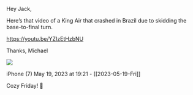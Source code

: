 Hey Jack,

Here’s that video of a King Air that crashed in Brazil due to skidding the base-to-final turn.

https://youtu.be/YZIzEtHzbNU

Thanks,
Michael



![](<file:///Users/johnoleary/Library/Mobile Documents/iCloud~is~workflow~my~workflows/Documents/Screenshots/2023-05-19 192150.png>)

iPhone (7)
May 19, 2023 at 19:21 - [[2023-05-19-Fri]]

Cozy Friday! 🤗